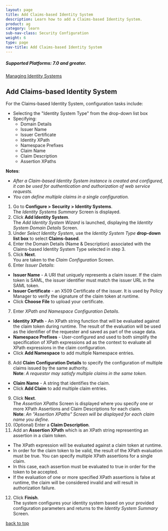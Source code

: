 ```yaml
---
layout: page
title: Add Claims-based Identity System
description: Learn how to add a Claims-based Identity System.
product: ag
category: learn
sub-nav-class: Security Configuration
weight:	6
type: page
nav-title: Add Claims-based Identity System
---
```

<h5 class="stamp">Supported Platforms: 7.0 and greater.</h5>

<a href="../managing_identity_systems.html" class="button secondary">Managing Identity Systems</a>
## Add Claims-based Identity System
For the Claims-based Identity System, configuration tasks include:

* Selecting the "Identity System Type" from the drop-down list box
* Specifying: 
  * Domain Details
  * Issuer Name
  * Issuer Certificate
  * Identity XPath
  * Namespace Prefixes
  * Claim Name
  * Claim Description
  * Assertion XPaths

**Notes**:

* *After a Claim-based Identity System instance is created and configured, it can be used for authentication and authorization of web service requests.*
* *You can define multiple claims in a single configuration.*

1. Go to **Configure > Security > Identity Systems**.  
The *Identity Systems Summary* Screen is displayed.
2. Click **Add Identity System**.  
The *Add Identity System Wizard* is launched, displaying the *Identity System Domain Details* Screen.
3. Under *Select Identity System*, use the *Identity System Type* **drop-down list box** to select **Claims-based**. 
4. Enter the Domain Details (Name & Description) associated with the Claims-based Identity System Type selected in step 3.  
5. Click **Next**.  
You are taken to the *Claim Configuration* Screen.
6. Enter *Issuer Details*:  
  * **Issuer Name** - A URI that uniquely represents a claim issuer. If the claim token is SAML, the issuer identifier must match the issuer URL in the SAML token.
  * **Issuer Certificate** - an X509 Certificate of the issuer. It is used by Policy Manager to verify the signature of the claim token at runtime.
  * Click **Choose File** to upload your certificate.
7. Enter *XPath and Namespace Configuration Details*.  
  *  **Identity XPath** -  An XPath string function that will be evaluated against the claim token during runtime. The result of the evaluation will be used as the identifier of the requester and saved as part of the usage data.
  *  **Namespace Prefixes** - User-configured and used to both simplify the specification of XPath expressions ad as the context to evaluate all XPath expressions in the claim configuration.  
  *  Click **Add Namespace** to add multiple Namespace entries. 
8. Add **Claim Configuration Details** to specify the configuration of multiple claims issued by the same authority.  
**Note**: *A requestor may satisfy multiple claims in the same token.*  
  * **Claim Name** - A string that identifies the claim.
  * Click **Add Claim** to add multiple claim entries.
9. Click **Next**.  
The *Assertion XPaths* Screen is displayed where you specify one or more XPath Assertions and Claim Descriptions for each claim.  
**Note**: *An "Assertion XPaths" Screen will be displayed for each claim name you define.*
10. (Optional) Enter a **Claim Description**.
11. Add an **Assertion XPath** which is an XPath string representing an assertion in a claim token.  
  * The XPath expression will be evaluated against a claim token at runtime. 
  * In order for the claim token to be valid, the result of the XPath evaluation must be true. You can specify multiple XPath assertions for a single claim. 
  * In this case, each assertion must be evaluated to true in order for the token to be accepted. 
  * If the evaluation of one or more specified XPath assertions is false at runtime, the claim will be considered invalid and will result in authorization failure.
12. Click **Finish**.  
The system configures your identity system based on your provided configuration parameters and returns to the *Identity System Summary* Screen.


<a href="#top">back to top</a> 